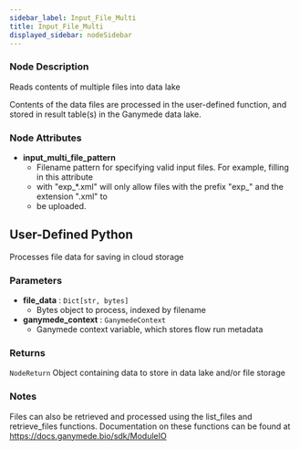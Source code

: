 ```yaml
---
sidebar_label: Input_File_Multi
title: Input_File_Multi
displayed_sidebar: nodeSidebar
---
```


### Node Description
Reads contents of multiple files into data lake

Contents of the data files are processed in the user-defined function, and stored
in result table(s) in the Ganymede data lake.


### Node Attributes
- **input_multi_file_pattern**
  - Filename pattern for specifying valid input files.  For example, filling in this attribute
  - with "exp_*.xml" will only allow files with the prefix "exp_" and the extension ".xml" to
  - be uploaded.
## User-Defined Python
Processes file data for saving in cloud storage


### Parameters
- **file_data** : `Dict[str, bytes]`
    - Bytes object to process, indexed by filename
- **ganymede_context** : `GanymedeContext`
    - Ganymede context variable, which stores flow run metadata


### Returns
`NodeReturn`
  Object containing data to store in data lake and/or file storage


### Notes
Files can also be retrieved and processed using the list_files and retrieve_files functions.
Documentation on these functions can be found at https://docs.ganymede.bio/sdk/ModuleIO